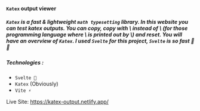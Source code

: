 #### `Katex` output viewer
##### `Katex` is a fast & lightweight `math typesetting` library. In this website you can test katex outputs. You can copy, copy with \\ instead of \ (for those programming language where \ is printed out by \\) and reset. You will have an overview of `Katex`. I used `Svelte` for this project, `Svelte` is so fast 🦾🦾

##### Technologies :
- `Svelte 🦾`
- `Katex` (Obviously)
- `Vite ⚡`

Live Site: https://katex-output.netlify.app/
